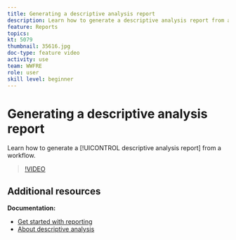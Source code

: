 ```yaml
---
title: Generating a descriptive analysis report
description: Learn how to generate a descriptive analysis report from a workflow in Adobe Campaign Classic.
feature: Reports
topics: 
kt: 5079
thumbnail: 35616.jpg
doc-type: feature video
activity: use
team: WWFRE
role: user
skill level: beginner
---
```


# Generating a descriptive analysis report

Learn how to generate a [!UICONTROL descriptive analysis report] from a workflow.

>[!VIDEO](https://video.tv.adobe.com/v/35616?quality=12)

## Additional resources

**Documentation:**

* [Get started with reporting](https://docs.adobe.com/content/help/en/campaign-classic/using/reporting/reporting-in-adobe-campaign/about-adobe-campaign-reporting-tools.html)
* [About descriptive analysis](https://docs.adobe.com/content/help/en/campaign-classic/using/reporting/analyzing-populations/about-descriptive-analysis.html)
